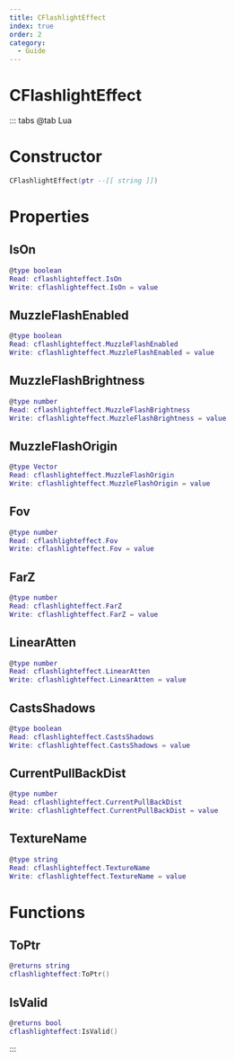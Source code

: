 ```yaml
---
title: CFlashlightEffect
index: true
order: 2
category:
  - Guide
---
```


# CFlashlightEffect

::: tabs
@tab Lua
# Constructor
```lua
CFlashlightEffect(ptr --[[ string ]])
```
# Properties
## IsOn 
```lua
@type boolean
Read: cflashlighteffect.IsOn
Write: cflashlighteffect.IsOn = value
```
## MuzzleFlashEnabled 
```lua
@type boolean
Read: cflashlighteffect.MuzzleFlashEnabled
Write: cflashlighteffect.MuzzleFlashEnabled = value
```
## MuzzleFlashBrightness 
```lua
@type number
Read: cflashlighteffect.MuzzleFlashBrightness
Write: cflashlighteffect.MuzzleFlashBrightness = value
```
## MuzzleFlashOrigin 
```lua
@type Vector
Read: cflashlighteffect.MuzzleFlashOrigin
Write: cflashlighteffect.MuzzleFlashOrigin = value
```
## Fov 
```lua
@type number
Read: cflashlighteffect.Fov
Write: cflashlighteffect.Fov = value
```
## FarZ 
```lua
@type number
Read: cflashlighteffect.FarZ
Write: cflashlighteffect.FarZ = value
```
## LinearAtten 
```lua
@type number
Read: cflashlighteffect.LinearAtten
Write: cflashlighteffect.LinearAtten = value
```
## CastsShadows 
```lua
@type boolean
Read: cflashlighteffect.CastsShadows
Write: cflashlighteffect.CastsShadows = value
```
## CurrentPullBackDist 
```lua
@type number
Read: cflashlighteffect.CurrentPullBackDist
Write: cflashlighteffect.CurrentPullBackDist = value
```
## TextureName 
```lua
@type string
Read: cflashlighteffect.TextureName
Write: cflashlighteffect.TextureName = value
```
# Functions
## ToPtr
```lua
@returns string
cflashlighteffect:ToPtr()
```
## IsValid
```lua
@returns bool
cflashlighteffect:IsValid()
```

:::